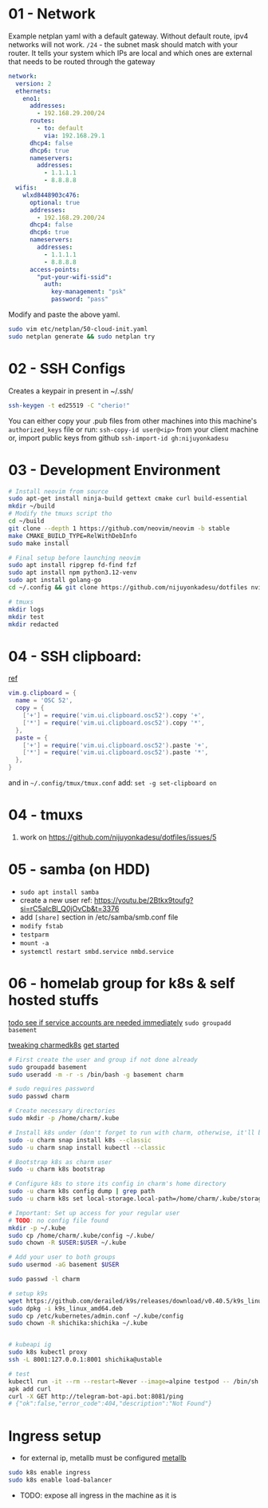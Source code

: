 # 01 - Network

Example netplan yaml with a default gateway. Without default route, ipv4 networks will not work.
`/24` - the subnet mask should match with your router. It tells your system which IPs are local and which ones are external that
needs to be routed through the gateway

```yaml
network:
  version: 2
  ethernets:
    eno1:
      addresses:
        - 192.168.29.200/24
      routes:
        - to: default
          via: 192.168.29.1
      dhcp4: false
      dhcp6: true
      nameservers:
        addresses:
          - 1.1.1.1
          - 8.8.8.8
  wifis:
    wlxd8448903c476:
      optional: true
      addresses:
        - 192.168.29.200/24
      dhcp4: false
      dhcp6: true
      nameservers:
        addresses:
          - 1.1.1.1
          - 8.8.8.8
      access-points:
        "put-your-wifi-ssid":
          auth:
            key-management: "psk"
            password: "pass"
```

Modify and paste the above yaml.

```sh
sudo vim etc/netplan/50-cloud-init.yaml
sudo netplan generate && sudo netplan try
```

# 02 - SSH Configs

Creates a keypair in present in ~/.ssh/

```sh
ssh-keygen -t ed25519 -C "cherio!"
```

You can either copy your .pub files from other machines into this machine's `authorized_keys` file
or run: `ssh-copy-id user@<ip>` from your client machine
or, import public keys from github `ssh-import-id gh:nijuyonkadesu`

# 03 - Development Environment

```sh
# Install neovim from source
sudo apt-get install ninja-build gettext cmake curl build-essential
mkdir ~/build
# Modify the tmuxs script tho
cd ~/build
git clone --depth 1 https://github.com/neovim/neovim -b stable
make CMAKE_BUILD_TYPE=RelWithDebInfo
sudo make install

# Final setup before launching neovim
sudo apt install ripgrep fd-find fzf
sudo apt install npm python3.12-venv
sudo apt install golang-go
cd ~/.config && git clone https://github.com/nijuyonkadesu/dotfiles nvim

# tmuxs
mkdir logs
mkdir test
mkdir redacted
```

# 04 - SSH clipboard:

[ref](https://mil.ad/blog/2024/remote-clipboard.html#:~:text=Configuring%20neovim%20to%20use%20OSC%2D52&text=This%20allows%20you%20to%20use,have%20them%20work%20across%20SSH.)

```lua
vim.g.clipboard = {
  name = 'OSC 52',
  copy = {
    ['+'] = require('vim.ui.clipboard.osc52').copy '+',
    ['*'] = require('vim.ui.clipboard.osc52').copy '*',
  },
  paste = {
    ['+'] = require('vim.ui.clipboard.osc52').paste '+',
    ['*'] = require('vim.ui.clipboard.osc52').paste '*',
  },
}
```

and in `~/.config/tmux/tmux.conf` add: `set -g set-clipboard on`

# 04 - tmuxs

1. work on https://github.com/nijuyonkadesu/dotfiles/issues/5

# 05 - samba (on HDD)

- `sudo apt install samba`
- create a new user ref: https://youtu.be/2Btkx9toufg?si=rC5alcBl_Q0jOvCb&t=3376
- add `[share]` section in /etc/samba/smb.conf file
- `modify fstab`
- `testparm`
- `mount -a`
- `systemctl restart smbd.service nmbd.service`

# 06 - homelab group for k8s & self hosted stuffs

[todo see if service accounts are needed immediately](https://claude.ai/chat/06ceec6f-7bd7-4622-9e47-e9649d621233)
`sudo groupadd basement`

[tweaking charmedk8s](https://documentation.ubuntu.com/canonical-kubernetes/latest/snap/howto/)
[get started](https://documentation.ubuntu.com/canonical-kubernetes/latest/snap/tutorial/getting-started/)

```sh
# First create the user and group if not done already
sudo groupadd basement
sudo useradd -m -r -s /bin/bash -g basement charm

# sudo requires password
sudo passwd charm

# Create necessary directories
sudo mkdir -p /home/charm/.kube

# Install k8s under (don't forget to run with charm, otherwise, it'll be in root user. it doesn't matter actually)
sudo -u charm snap install k8s --classic
sudo -u charm snap install kubectl --classic

# Bootstrap k8s as charm user
sudo -u charm k8s bootstrap

# Configure k8s to store its config in charm's home directory
sudo -u charm k8s config dump | grep path
sudo -u charm k8s set local-storage.local-path=/home/charm/.kube/storage

# Important: Set up access for your regular user
# TODO: no config file found
mkdir -p ~/.kube
sudo cp /home/charm/.kube/config ~/.kube/
sudo chown -R $USER:$USER ~/.kube

# Add your user to both groups
sudo usermod -aG basement $USER

sudo passwd -l charm

# setup k9s
wget https://github.com/derailed/k9s/releases/download/v0.40.5/k9s_linux_amd64.deb
sudo dpkg -i k9s_linux_amd64.deb
sudo cp /etc/kubernetes/admin.conf ~/.kube/config
sudo chown -R shichika:shichika ~/.kube


# kubeapi ig
sudo k8s kubectl proxy
ssh -L 8001:127.0.0.1:8001 shichika@ustable

# test
kubectl run -it --rm --restart=Never --image=alpine testpod -- /bin/sh
apk add curl
curl -X GET http://telegram-bot-api.bot:8081/ping
# {"ok":false,"error_code":404,"description":"Not Found"}
```

# Ingress setup

- for external ip, metallb must be configured
  [metallb](https://metallb.io/concepts/)

```sh
sudo k8s enable ingress
sudo k8s enable load-balancer
```

- TODO: expose all ingress in the machine as it is
